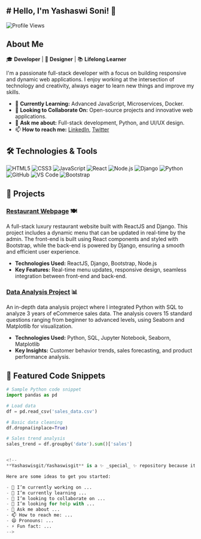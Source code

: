 ## # Hello, I'm Yashaswi Soni! 👋

![Profile Views](https://komarev.com/ghpvc/?username=YashaswiSoni&color=brightgreen)

## About Me
🎓 **Developer** | 🎨 **Designer** | 📚 **Lifelong Learner**

I'm a passionate full-stack developer with a focus on building responsive and dynamic web applications. I enjoy working at the intersection of technology and creativity, always eager to learn new things and improve my skills.

- 🌱 **Currently Learning:** Advanced JavaScript, Microservices, Docker.
- 👯 **Looking to Collaborate On:** Open-source projects and innovative web applications.
- 💬 **Ask me about:** Full-stack development, Python, and UI/UX design.
- 📫 **How to reach me:** [LinkedIn](https://www.linkedin.com/in/yashaswisoni/), [Twitter](https://twitter.com/yashaswisoni)

## 🛠️ Technologies & Tools
![HTML5](https://img.shields.io/badge/HTML5-E34F26?style=for-the-badge&logo=html5&logoColor=white)
![CSS3](https://img.shields.io/badge/CSS3-1572B6?style=for-the-badge&logo=css3&logoColor=white)
![JavaScript](https://img.shields.io/badge/JavaScript-F7DF1E?style=for-the-badge&logo=javascript&logoColor=black)
![React](https://img.shields.io/badge/React-20232A?style=for-the-badge&logo=react&logoColor=61DAFB)
![Node.js](https://img.shields.io/badge/Node.js-339933?style=for-the-badge&logo=nodedotjs&logoColor=white)
![Django](https://img.shields.io/badge/Django-092E20?style=for-the-badge&logo=django&logoColor=white)
![Python](https://img.shields.io/badge/Python-3776AB?style=for-the-badge&logo=python&logoColor=white)
![GitHub](https://img.shields.io/badge/GitHub-181717?style=for-the-badge&logo=github&logoColor=white)
![VS Code](https://img.shields.io/badge/VS%20Code-007ACC?style=for-the-badge&logo=visual-studio-code&logoColor=white)
![Bootstrap](https://img.shields.io/badge/Bootstrap-563D7C?style=for-the-badge&logo=bootstrap&logoColor=white)

## 🚀 Projects

### [Restaurant Webpage](https://github.com/YashaswiSoni/Restaurant-Webpage) 🍽️
A full-stack luxury restaurant website built with ReactJS and Django. This project includes a dynamic menu that can be updated in real-time by the admin. The front-end is built using React components and styled with Bootstrap, while the back-end is powered by Django, ensuring a smooth and efficient user experience.

- **Technologies Used:** ReactJS, Django, Bootstrap, Node.js
- **Key Features:** Real-time menu updates, responsive design, seamless integration between front-end and back-end.

### [Data Analysis Project](https://github.com/YashaswiSoni/Data-Analysis-Project) 📊
An in-depth data analysis project where I integrated Python with SQL to analyze 3 years of eCommerce sales data. The analysis covers 15 standard questions ranging from beginner to advanced levels, using Seaborn and Matplotlib for visualization.

- **Technologies Used:** Python, SQL, Jupyter Notebook, Seaborn, Matplotlib
- **Key Insights:** Customer behavior trends, sales forecasting, and product performance analysis.

## 🌟 Featured Code Snippets
```python
# Sample Python code snippet
import pandas as pd

# Load data
df = pd.read_csv('sales_data.csv')

# Basic data cleaning
df.dropna(inplace=True)

# Sales trend analysis
sales_trend = df.groupby('date').sum()['sales']


<!--
**Yashaswisgit/Yashaswisgit** is a ✨ _special_ ✨ repository because its `README.md` (this file) appears on your GitHub profile.

Here are some ideas to get you started:

- 🔭 I’m currently working on ...
- 🌱 I’m currently learning ...
- 👯 I’m looking to collaborate on ...
- 🤔 I’m looking for help with ...
- 💬 Ask me about ...
- 📫 How to reach me: ...
- 😄 Pronouns: ...
- ⚡ Fun fact: ...
-->
